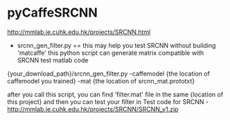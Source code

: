 # pyCaffeSRCNN

http://mmlab.ie.cuhk.edu.hk/projects/SRCNN.html

* srcnn_gen_filter.py
==
this may help you test SRCNN without building 'matcaffe'
this python script can generate matrix compatible with SRCNN test matlab code

{your_download_path}/srcnn_gen_filter.py -caffemodel {the location of caffemodel you trained} -mat {the location of srcnn_mat.prototxt}

after you call this script, you can find 'filter.mat' file in the same {location of this project}
and then you can test your filter in Test code for SRCNN - http://mmlab.ie.cuhk.edu.hk/projects/SRCNN/SRCNN_v1.zip
